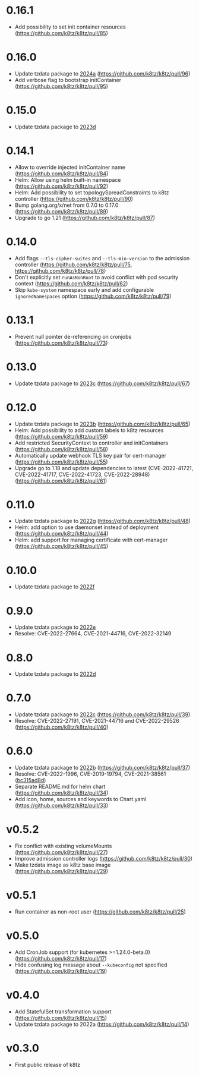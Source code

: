 # 0.16.1

- Add possibility to set init container resources (https://github.com/k8tz/k8tz/pull/85)

# 0.16.0

- Update tzdata package to [2024a](https://mm.icann.org/pipermail/tz-announce/2024-February/000081.html) (https://github.com/k8tz/k8tz/pull/96)
- Add verbose flag to bootstrap initContainer (https://github.com/k8tz/k8tz/pull/95)

# 0.15.0

- Update tzdata package to [2023d](https://github.com/k8tz/k8tz/pull/94)

# 0.14.1

- Allow to override injected initContainer name (https://github.com/k8tz/k8tz/pull/84)
- Helm: Allow using helm built-in namespace (https://github.com/k8tz/k8tz/pull/92)
- Helm: Add possibility to set topologySpreadConstraints to k8tz controller (https://github.com/k8tz/k8tz/pull/90)
- Bump golang.org/x/net from 0.7.0 to 0.17.0 (https://github.com/k8tz/k8tz/pull/89)
- Upgrade to go 1.21 (https://github.com/k8tz/k8tz/pull/87)

# 0.14.0

- Add flags `--tls-cipher-suites` and `--tls-min-version` to the admission controller (https://github.com/k8tz/k8tz/pull/75, https://github.com/k8tz/k8tz/pull/78)
- Don't explicitly set `runAsNonRoot` to avoid conflict with pod security context (https://github.com/k8tz/k8tz/pull/82)
- Skip `kube-system` namespace early and add configurable `ignoredNamespaces` option (https://github.com/k8tz/k8tz/pull/79)

# 0.13.1

- Prevent null pointer de-referencing on cronjobs (https://github.com/k8tz/k8tz/pull/73)

# 0.13.0

- Update tzdata package to [2023c](https://mm.icann.org/pipermail/tz-announce/2023-March/000079.html) (https://github.com/k8tz/k8tz/pull/67)

# 0.12.0

- Update tzdata package to [2023b](https://mm.icann.org/pipermail/tz-announce/2023-March/000078.html) (https://github.com/k8tz/k8tz/pull/65)
- Helm: Add possibility to add custom labels to k8tz resources (https://github.com/k8tz/k8tz/pull/59)
- Add restricted SecurityContext to controller and initContainers (https://github.com/k8tz/k8tz/pull/58)
- Automatically update webhook TLS key pair for cert-manager (https://github.com/k8tz/k8tz/pull/55)
- Upgrade go to 1.18 and update dependencies to latest (CVE-2022-41721, CVE-2022-41717, CVE-2022-41723, CVE-2022-28948) (https://github.com/k8tz/k8tz/pull/61)

# 0.11.0

- Update tzdata package to [2022g](https://mm.icann.org/pipermail/tz-announce/2022-November/000076.html) (https://github.com/k8tz/k8tz/pull/48)
- Helm: add option to use daemonset instead of deployment (https://github.com/k8tz/k8tz/pull/44)
- Helm: add support for managing certificate with cert-manager (https://github.com/k8tz/k8tz/pull/45)

# 0.10.0

- Update tzdata package to [2022f](https://mm.icann.org/pipermail/tz-announce/2022-October/000075.html)

# 0.9.0

- Update tzdata package to [2022e](https://mm.icann.org/pipermail/tz-announce/2022-October/000074.html)
- Resolve: CVE-2022-27664, CVE-2021-44716, CVE-2022-32149

# 0.8.0

- Update tzdata package to [2022d](https://mm.icann.org/pipermail/tz-announce/2022-September/000073.html)

# 0.7.0

- Update tzdata package to [2022c](https://mm.icann.org/pipermail/tz-announce/2022-August/000072.html) (https://github.com/k8tz/k8tz/pull/39)
- Resolve: CVE-2022-27191, CVE-2021-44716 and CVE-2022-29526 (https://github.com/k8tz/k8tz/pull/40)

# 0.6.0

- Update tzdata package to [2022b](https://mm.icann.org/pipermail/tz-announce/2022-August/000071.html) (https://github.com/k8tz/k8tz/pull/37)
- Resolve: CVE-2022-1996, CVE-2019-19794, CVE-2021-38561 ([bc315ad8d](https://github.com/k8tz/k8tz/commit/bc315ad8dfcd73463f2d44bff50d56f08f477aec))
- Separate README.md for helm chart (https://github.com/k8tz/k8tz/pull/34)
- Add icon, home, sources and keywords to Chart.yaml (https://github.com/k8tz/k8tz/pull/33)

# v0.5.2

- Fix conflict with existing volumeMounts (https://github.com/k8tz/k8tz/pull/27)
- Improve admission controller logs (https://github.com/k8tz/k8tz/pull/30)
- Make tzdata image as k8tz base image (https://github.com/k8tz/k8tz/pull/29)

# v0.5.1

- Run container as non-root user (https://github.com/k8tz/k8tz/pull/25)

# v0.5.0

- Add CronJob support (for kubernetes >=1.24.0-beta.0) (https://github.com/k8tz/k8tz/pull/17)
- Hide confusing log message about `--kubeconfig` not specified (https://github.com/k8tz/k8tz/pull/19)

# v0.4.0

- Add StatefulSet transformation support (https://github.com/k8tz/k8tz/pull/15)
- Update tzdata package to 2022a (https://github.com/k8tz/k8tz/pull/14)

# v0.3.0

- First public release of k8tz
